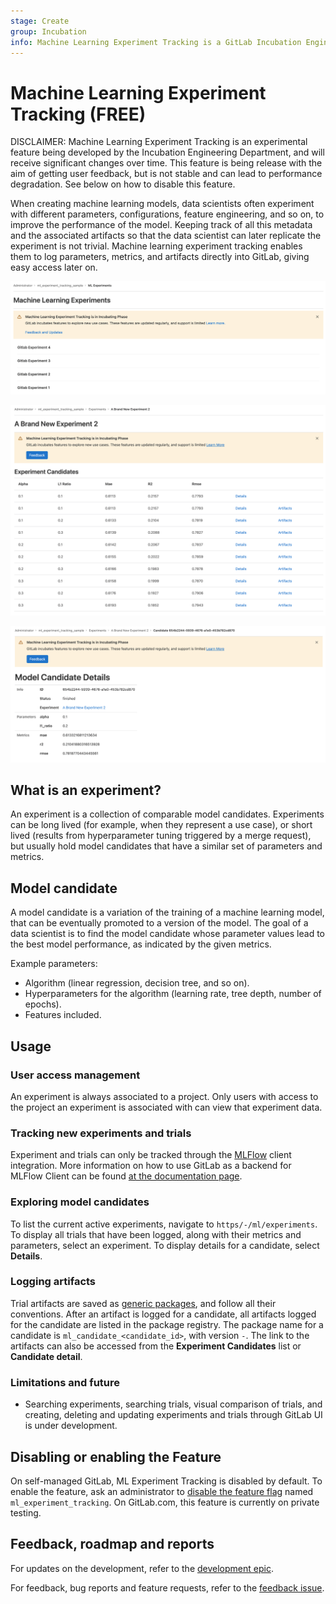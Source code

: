 ```yaml
---
stage: Create
group: Incubation
info: Machine Learning Experiment Tracking is a GitLab Incubation Engineering program. No technical writer assigned to this group.
---
```


# Machine Learning Experiment Tracking **(FREE)**

DISCLAIMER:
Machine Learning Experiment Tracking is an experimental feature being developed by the Incubation Engineering Department,
and will receive significant changes over time. This feature is being release with the aim of getting user feedback, but
is not stable and can lead to performance degradation. See below on how to disable this feature.

When creating machine learning models, data scientists often experiment with different parameters, configurations, feature
engineering, and so on, to improve the performance of the model. Keeping track of all this metadata and the associated
artifacts so that the data scientist can later replicate the experiment is not trivial. Machine learning experiment
tracking enables them to log parameters, metrics, and artifacts directly into GitLab, giving easy access later on.

![List of Experiments](img/experiments_v15_7.png)

![Experiment Candidates](img/candidates_v15_7.png)

![Candidate Detail](img/candidate_v15_7.png)

## What is an experiment?

An experiment is a collection of comparable model candidates. Experiments can be long lived (for example, when they represent
a use case), or short lived (results from hyperparameter tuning triggered by a merge request), but usually hold model candidates
that have a similar set of parameters and metrics.

## Model candidate

A model candidate is a variation of the training of a machine learning model, that can be eventually promoted to a version
of the model. The goal of a data scientist is to find the model candidate whose parameter values lead to the best model
performance, as indicated by the given metrics.

Example parameters:

- Algorithm (linear regression, decision tree, and so on).
- Hyperparameters for the algorithm (learning rate, tree depth, number of epochs).
- Features included.

## Usage

### User access management

An experiment is always associated to a project. Only users with access to the project an experiment is associated with
can view that experiment data.

### Tracking new experiments and trials

Experiment and trials can only be tracked through the [MLFlow](https://www.mlflow.org/docs/latest/tracking.html) client
integration. More information on how to use GitLab as a backend for MLFlow Client can be found [at the documentation page](../../integrations/mlflow_client.md).

### Exploring model candidates

To list the current active experiments, navigate to `https/-/ml/experiments`. To display all trials
that have been logged, along with their metrics and parameters, select an experiment. To display details for a candidate,
select **Details**.

### Logging artifacts

Trial artifacts are saved as [generic packages](../../../packages/generic_packages/index.md), and follow all their
conventions. After an artifact is logged for a candidate, all artifacts logged for the candidate are listed in the
package registry. The package name for a candidate is `ml_candidate_<candidate_id>`, with version `-`. The link to the
artifacts can also be accessed from the **Experiment Candidates** list or **Candidate detail**.

### Limitations and future

- Searching experiments, searching trials, visual comparison of trials, and creating, deleting and updating experiments and trials through GitLab UI is under development.

## Disabling or enabling the Feature

On self-managed GitLab, ML Experiment Tracking is disabled by default. To enable the feature, ask an administrator to [disable the feature flag](../../../../administration/feature_flags.md) named `ml_experiment_tracking`.
On GitLab.com, this feature is currently on private testing.

## Feedback, roadmap and reports

For updates on the development, refer to the [development epic](https://gitlab.com/groups/gitlab-org/-/epics/8560).

For feedback, bug reports and feature requests, refer to the [feedback issue](https://gitlab.com/gitlab-org/gitlab/-/issues/381660).
